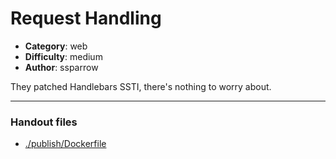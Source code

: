 Request Handling
======================

- **Category**: web
- **Difficulty**: medium
- **Author**: ssparrow

They patched Handlebars SSTI, there's nothing to worry about.

---

### Handout files

- [./publish/Dockerfile](./publish/Dockerfile)
